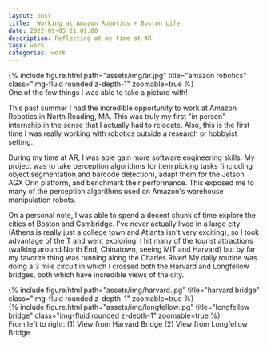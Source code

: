 ```yaml
---
layout: post
title:  Working at Amazon Robotics + Boston Life
date: 2022-09-05 21:01:00
description: Reflecting at my time at AR!
tags: work
categories: work
---
```


<div class="row">
    <div class="col-sm mt-3 mt-md-0">
        {% include figure.html path="assets/img/ar.jpg" title="amazon robotics" class="img-fluid rounded z-depth-1" zoomable=true %}
    </div>
</div>
<div class="caption">
    One of the few things I was able to take a picture with!
</div>

This past summer I had the incredible opportunity to work at Amazon Robotics in North Reading, MA. This was truly my first "in person" internship in the sense that I actually had to relocate. Also, this is the first time I was really working with robotics outside a research or hobbyist setting. 

During my time at AR, I was able gain more software engineering skills. My project was to take perception algorithms for item picking tasks (including object segmentation and barcode detection), adapt them for the Jetson AGX Orin platform, and benchmark their performance. This exposed me to many of the perception algorithms used on Amazon's warehouse manipulation robots. 

On a personal note, I was able to spend a decent chunk of time explore the cities of Boston and Cambridge. I've never actually lived in a large city (Athens is really just a college town and Atlanta isn't very exciting), so I took advantage of the T and went exploring! I hit many of the tourist attractions (walking around North End, Chinatown, seeing MIT and Harvard) but by far my favorite thing was running along the Charles River! My daily routine was doing a 3 mile circuit in which I crossed both the Harvard and Longfellow bridges, both which have incredible views of the city. 

<div class="row mt-3">
    <div class="col-sm-3 mt-3 mt-md-0">
        {% include figure.html path="assets/img/harvard.jpg" title="harvard bridge" class="img-fluid rounded z-depth-1" zoomable=true %}
    </div>
    <div class="col-sm-3 mt-3 mt-md-0">
        {% include figure.html path="assets/img/longfellow.jpg" title="longfellow bridge" class="img-fluid rounded z-depth-1" zoomable=true %}
    </div>
</div>
<div class="caption">
    From left to right: (1) View from Harvard Bridge (2) View from Longfellow Bridge
</div>


